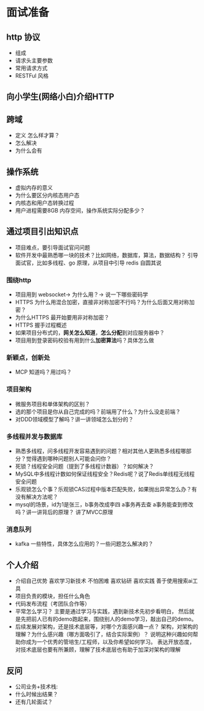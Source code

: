 # 面试准备
## http 协议
+ 组成
+ 请求头主要参数
+ 常用请求方式
+ RESTFul 风格
## 向小学生(网络小白)介绍HTTP
## 跨域
+ 定义 怎么样才算？
+ 怎么解决
+ 为什么会有

## 操作系统
+ 虚拟内存的意义
+ 为什么要区分内核态用户态
+ 内核态和用户态转换过程
+ 用户进程需要8GB 内存空间，操作系统实际分配多少？

## 通过项目引出知识点
+ 项目难点，要引导面试官问问题
+ 软件开发中最熟悉哪一块的技术？比如网络，数据库，算法，数据结构？
引导面试官，比如多线程、go 原理，从项目中引导 redis 自圆其说

### 围绕http
+ 项目用到 websocket-> 为什么用？-> 说一下哪些密码学
+ HTTPS 为什么用混合加密，直接非对称加密不行吗？为什么后面又用对称加密？
+ 为什么HTTPS 最开始要用非对称加密？
+ HTTPS 握手过程概述
+ 如果项目分布式的，**网关怎么知道**，**怎么分配**到对应服务器中？
+ 项目用到登录密码校验有用到什么**加密算法**吗？具体怎么做
### 新颖点，创新处
+ MCP 知道吗？用过吗？
### 项目架构
+ 微服务项目和单体架构的区别？
+ 选的那个项目是你从自己完成的吗？前端用了什么？为什么没走前端？
+ 对DDD领域模型了解吗？讲一讲领域怎么划分的？

### 多线程并发与数据库
+ 熟悉多线程，问多线程开发容易遇到的问题？相对其他人更熟悉多线程哪部分？觉得遇到哪种问题别人可能会问你？
+ 死锁？线程安全问题（提到了多线程计数器）？如何解决？
+ MySQL中多线程计数如何保证线程安全？Redis呢？说了Redis单线程无线程安全问题
+ 乐观锁怎么个事？乐观锁CAS过程中版本匹配失败，如果抛出异常怎么办？有没有解决方法呢？
+ mysql的场景，id为1是张三，b事务改成李四  a事务再去查 a事务能查到修改吗？讲一讲背后的原理？
讲了MVCC原理
### 消息队列
+ kafka 一些特性，具体怎么应用的？一些问题怎么解决的？

## 个人介绍
+ 介绍自己优势
喜欢学习新技术 不怕困难 喜欢钻研 喜欢实践 善于使用搜索ai工具
+ 项目负责的模块，担任什么角色
+ 代码发布流程（考团队合作等）
+ 平常怎么学习？
主要是通过学习与实践，遇到新技术先初步看明白，
然后就是先把前人已有的demo跑起来，围绕别人的demo学习，敲出自己的demo。
+ 后续发展对架构，还是技术底层等，对哪个方面感兴趣一点？
架构，对架构的理解？为什么感兴趣（哪方面吸引了，结合实际案例）？
说明这种兴趣如何帮助你成为一个优秀的管培生/工程师，以及你希望如何学习。
表达开放态度，对技术底层也要有所兼顾，理解了技术底层也有助于加深对架构的理解
## 反问
+ 公司业务+技术栈: 
+ 什么时候出结果？
+ 还有几轮面试？
